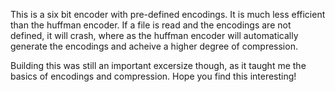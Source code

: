This is a six bit encoder with pre-defined encodings. It is much less efficient than the huffman encoder. If a file is read and the encodings are not defined, it will crash, where as the huffman encoder will automatically generate the encodings and acheive a higher degree of compression.

Building this was still an important excersize though, as it taught me the basics of encodings and compression. Hope you find this interesting!
